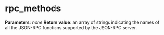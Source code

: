 # rpc_methods

**Parameters**: *none*
**Return value**: an array of strings indicating the names of all the JSON-RPC functions supported by the JSON-RPC server.
